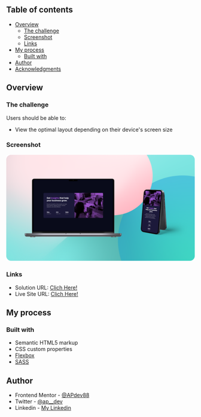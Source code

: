 ## Table of contents

- [Overview](#overview)
  - [The challenge](#the-challenge)
  - [Screenshot](#screenshot)
  - [Links](#links)
- [My process](#my-process)
  - [Built with](#built-with)
- [Author](#author)
- [Acknowledgments](#acknowledgments)

## Overview

### The challenge

Users should be able to:

- View the optimal layout depending on their device's screen size

### Screenshot

![](./design/stats-mockup.png)

### Links

- Solution URL: [Clich Here!](https://github.com/APdev88/frontend-mentor-stats-preview-card#built-with)
- Live Site URL: [Clich Here!](https://stats-preview-card-component-ap.netlify.app/)

## My process

### Built with

- Semantic HTML5 markup
- CSS custom properties
- [Flexbox](https://css-tricks.com/snippets/css/a-guide-to-flexbox/)
- [SASS](https://sass-lang.com/)

## Author

- Frontend Mentor - [@APdev88](https://www.frontendmentor.io/profile/APdev88)
- Twitter - [@ap\_\_dev](https://twitter.com/ap__dev)
- Linkedin - [My Linkedin](https://www.linkedin.com/in/apdev88/)
